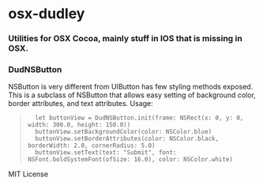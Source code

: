 # osx-dudley
### Utilities for OSX Cocoa, mainly stuff in IOS that is missing in OSX. ###

### DudNSButton ###
  NSButton is very different from UIButton has few styling methods exposed.
  This is a subclass of NSButton that allows easy setting of background color, border attributes, and text attributes.
  Usage:
>       let buttonView = DudNSButton.init(frame: NSRect(x: 0, y: 0, width: 300.0, height: 150.0))
>       buttonView.setBackgroundColor(color: NSColor.blue)
>       buttonView.setBorderAttributes(color: NSColor.black, borderWidth: 2.0, cornerRadius: 5.0)
>       buttonView.setText(text: "Submit", font: NSFont.boldSystemFont(ofSize: 16.0), color: NSColor.white)


MIT License
